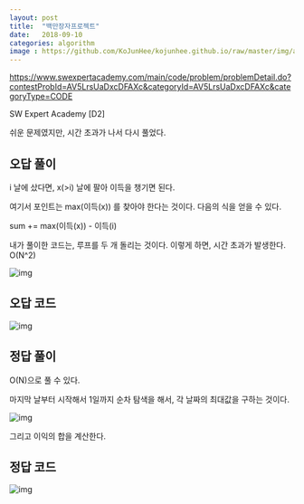 ```yaml
---
layout: post
title:  "백만장자프로젝트"
date:   2018-09-10
categories: algorithm
image : https://github.com/KoJunHee/kojunhee.github.io/raw/master/img/algorithm.png
---
```


<https://www.swexpertacademy.com/main/code/problem/problemDetail.do?contestProbId=AV5LrsUaDxcDFAXc&categoryId=AV5LrsUaDxcDFAXc&categoryType=CODE>

SW Expert Academy [D2]

쉬운 문제였지만, 시간 초과가 나서 다시 풀었다.

## 오답 풀이

i 날에 샀다면, x(>i) 날에 팔아 이득을 챙기면 된다. 

여기서 포인트는 max(이득(x)) 를 찾아야 한다는 것이다. 다음의 식을 얻을 수 있다.

sum += max(이득(x))  - 이득(i)

내가 풀이한 코드는, 루프를 두 개 돌리는 것이다. 이렇게 하면, 시간 초과가 발생한다. O(N^2)

![img](https://github.com/KoJunHee/kojunhee.github.io/raw/master/img/mill01.png)

## 오답 코드

![img](https://github.com/KoJunHee/kojunhee.github.io/raw/master/img/mill02.png)

## 정답 풀이

 O(N)으로 풀 수 있다.

마지막 날부터 시작해서 1일까지 순차 탐색을 해서, 각 날짜의 최대값을 구하는 것이다.

![img](https://github.com/KoJunHee/kojunhee.github.io/raw/master/img/mill04.png)

그리고 이익의 합을 계산한다.

## 정답 코드

![img](https://github.com/KoJunHee/kojunhee.github.io/raw/master/img/mill03.png)











